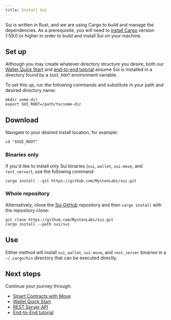 ```yaml
---
title: Install Sui
---
```


Sui is written in Rust, and we are using Cargo to build and manage the
dependencies.  As a prerequisite, you will need to [install
Cargo](https://doc.rust-lang.org/cargo/getting-started/installation.html)
version 1.59.0 or higher in order to build and install Sui on your machine.

## Set up

Although you may create whatever directory structure you desire, both our
[Wallet Quick Start](wallet.md) and [end-to-end tutorial](../explore/tutorials.md)
assume Sui is installed in a directory found by a `$SUI_ROOT` environment variable.

To set this up, run the following commands and substitute in your path and
desired directory name:

```shell
mkdir some-dir
export SUI_ROOT=/path/to/some-dir
```

## Download

Navigate to your desired install location, for example:

```shell
cd "$SUI_ROOT"
```

### Binaries only

If you'd like to install only Sui binaries (`sui`, `wallet`,
`sui-move`, and `rest_server`), use the following command:

```shell
cargo install --git https://github.com/MystenLabs/sui.git
```

### Whole repository

Alternatively, clone the [Sui
GitHub](https://github.com/MystenLabs/sui) repository and then `cargo
install` with the repository clone:

```shell
git clone https://github.com/MystenLabs/sui.git
cargo install --path sui/sui
```

## Use

Either method will install `sui`, `wallet`, `sui-move`, and `rest_server`
binaries in a `~/.cargo/bin` directory that can be executed directly.

## Next steps

Continue your journey through:

* [Smart Contracts with Move](move.md)
* [Wallet Quick Start](wallet.md)
* [REST Server API](rest-api.md)
* [End-to-End tutorial](../explore/tutorials.md)

